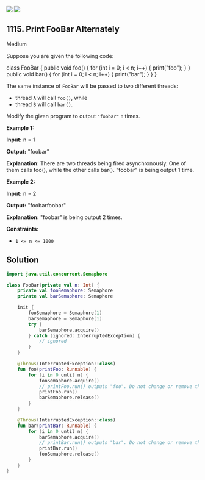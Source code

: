 [![](https://img.shields.io/github/stars/javadev/LeetCode-in-Kotlin?label=Stars&style=flat-square)](https://github.com/javadev/LeetCode-in-Kotlin)
[![](https://img.shields.io/github/forks/javadev/LeetCode-in-Kotlin?label=Fork%20me%20on%20GitHub%20&style=flat-square)](https://github.com/javadev/LeetCode-in-Kotlin/fork)

## 1115\. Print FooBar Alternately

Medium

Suppose you are given the following code:

class FooBar { public void foo() { for (int i = 0; i < n; i++) { print("foo"); } } public void bar() { for (int i = 0; i < n; i++) { print("bar"); } } }

The same instance of `FooBar` will be passed to two different threads:

*   thread `A` will call `foo()`, while
*   thread `B` will call `bar()`.

Modify the given program to output `"foobar"` `n` times.

**Example 1:**

**Input:** n = 1

**Output:** "foobar"

**Explanation:** There are two threads being fired asynchronously. One of them calls foo(), while the other calls bar(). "foobar" is being output 1 time.

**Example 2:**

**Input:** n = 2

**Output:** "foobarfoobar"

**Explanation:** "foobar" is being output 2 times.

**Constraints:**

*   `1 <= n <= 1000`

## Solution

```kotlin
import java.util.concurrent.Semaphore

class FooBar(private val n: Int) {
    private val fooSemaphore: Semaphore
    private val barSemaphore: Semaphore

    init {
        fooSemaphore = Semaphore(1)
        barSemaphore = Semaphore(1)
        try {
            barSemaphore.acquire()
        } catch (ignored: InterruptedException) {
            // ignored
        }
    }

    @Throws(InterruptedException::class)
    fun foo(printFoo: Runnable) {
        for (i in 0 until n) {
            fooSemaphore.acquire()
            // printFoo.run() outputs "foo". Do not change or remove this line.
            printFoo.run()
            barSemaphore.release()
        }
    }

    @Throws(InterruptedException::class)
    fun bar(printBar: Runnable) {
        for (i in 0 until n) {
            barSemaphore.acquire()
            // printBar.run() outputs "bar". Do not change or remove this line.
            printBar.run()
            fooSemaphore.release()
        }
    }
}
```